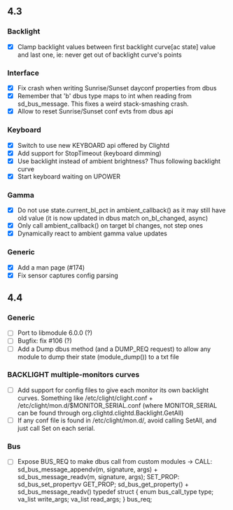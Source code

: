 ## 4.3

### Backlight
- [x] Clamp backlight values between first backlight curve[ac state] value and last one, ie: never get out of backlight curve's points

### Interface
- [x] Fix crash when writing Sunrise/Sunset dayconf properties from dbus
- [x] Remember that 'b' dbus type maps to int when reading from sd_bus_message. This fixes a weird stack-smashing crash.
- [x] Allow to reset Sunrise/Sunset conf evts from dbus api

### Keyboard
- [x] Switch to use new KEYBOARD api offered by Clightd
- [x] Add support for StopTimeout (keyboard dimming)
- [x] Use backlight instead of ambient brightness? Thus following backlight curve
- [x] Start keyboard waiting on UPOWER

### Gamma
- [x] Do not use state.current_bl_pct in ambient_callback() as it may still have old value (it is now updated in dbus match on_bl_changed, async)
- [x] Only call ambient_callback() on target bl changes, not step ones
- [x] Dynamically react to ambient gamma value updates

### Generic
- [x] Add a man page (#174)
- [x] Fix sensor captures config parsing

## 4.4

### Generic
- [ ] Port to libmodule 6.0.0 (?)
- [ ] Bugfix: fix #106 (?)
- [ ] Add a Dump dbus method (and a DUMP_REQ request) to allow any module to dump their state (module_dump()) to a txt file

### BACKLIGHT multiple-monitors curves
- [ ] Add support for config files to give each monitor its own backlight curves. Something like /etc/clight/clight.conf + /etc/clight/mon.d/$MONITOR_SERIAL.conf (where MONITOR_SERIAL can be found through org.clightd.clightd.Backlight.GetAll)
- [ ] If any conf file is found in /etc/clight/mon.d/, avoid calling SetAll, and just call Set on each serial.

### Bus
- [ ] Expose BUS_REQ to make dbus call from custom modules -> 
CALL: sd_bus_message_appendv(m, signature, args) + sd_bus_message_readv(m, signature, args);
SET_PROP: sd_bus_set_propertyv
GET_PROP; sd_bus_get_property() + sd_bus_message_readv()
typedef struct {
    enum bus_call_type type;
    va_list write_args;
    va_list read_args;
} bus_req;


